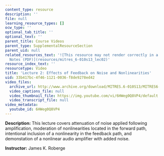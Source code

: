 ```yaml
---
content_type: resource
description: ''
file: null
learning_resource_types: []
ocw_type: ''
optional_tab_title: ''
optional_text: ''
parent_title: Course Videos
parent_type: SupplementalResourceSection
parent_uid: null
related_resources_text: '![This resource may not render correctly in a screen reader.](/images/inacessible.gif)[Lecture
  Notes (PDF)](resources/mitres_6-010s13_lec02)'
resource_index_text: ''
resourcetype: Video
title: 'Lecture 2: Effects of Feedback on Noise and Nonlinearities'
uid: 33b417bc-4f46-1121-0036-f8de9278ed42
video_files:
  archive_url: http://www.archive.org/download/MITRES.6-010S13/MITRES6-010S13_lec02_300k.mp4
  video_captions_file: null
  video_thumbnail_file: https://img.youtube.com/vi/6HWeg0Q8VP4/default.jpg
  video_transcript_file: null
video_metadata:
  youtube_id: 6HWeg0Q8VP4
---
```


**Description:** This lecture covers attenuation of noise applied following amplification, moderation of nonlinearities located in the forward path, intentional inclusion of a nonlinearity in the feedback path, and demonstation of a nonlinear audio amplifier with added noise.

**Instructor:** James K. Roberge